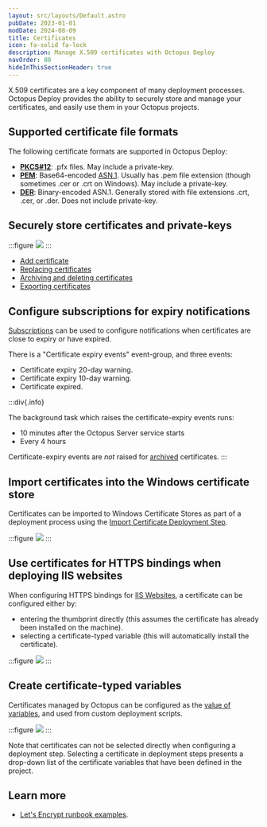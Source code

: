 ```yaml
---
layout: src/layouts/Default.astro
pubDate: 2023-01-01
modDate: 2024-08-09
title: Certificates
icon: fa-solid fa-lock
description: Manage X.509 certificates with Octopus Deploy
navOrder: 80
hideInThisSectionHeader: true
---
```


X.509 certificates are a key component of many deployment processes. Octopus Deploy provides the ability to securely store and manage your certificates, and easily use them in your Octopus projects.  

## Supported certificate file formats

The following certificate formats are supported in Octopus Deploy:

- **[PKCS#12](https://en.wikipedia.org/wiki/PKCS_12)**: .pfx files. May include a private-key.  
- **[PEM](https://en.wikipedia.org/wiki/Privacy-enhanced_Electronic_Mail)**: Base64-encoded [ASN.1](https://en.wikipedia.org/wiki/Abstract_Syntax_Notation_One). Usually has .pem file extension (though sometimes .cer or .crt on Windows). May include a private-key.
- **[DER](https://en.wikipedia.org/wiki/X.690#DER_encoding)**: Binary-encoded ASN.1. Generally stored with file extensions .crt, .cer, or .der. Does not include private-key.

## Securely store certificates and private-keys

:::figure
![](/docs/img/deployments/certificates/certificate-list.png)
:::

- [Add certificate](/docs/deployments/certificates/add-certificate)
- [Replacing certificates](/docs/deployments/certificates/replace-certificate)
- [Archiving and deleting certificates](/docs/deployments/certificates/archiving-and-deleting-certificates)
- [Exporting certificates](/docs/deployments/certificates/export-certificate)

## Configure subscriptions for expiry notifications

[Subscriptions](/docs/administration/managing-infrastructure/subscriptions) can be used to configure notifications when certificates are close to expiry or have expired.

There is a "Certificate expiry events" event-group, and three events:  

- Certificate expiry 20-day warning.
- Certificate expiry 10-day warning.
- Certificate expired.

:::div{.info}

The background task which raises the certificate-expiry events runs:
- 10 minutes after the Octopus Server service starts
- Every 4 hours

Certificate-expiry events are _not_ raised for [archived](/docs/deployments/certificates/archiving-and-deleting-certificates) certificates.
:::

## Import certificates into the Windows certificate store  

Certificates can be imported to Windows Certificate Stores as part of a deployment process using the [Import Certificate Deployment Step](/docs/deployments/certificates/import-certificate-step).

:::figure
![](/docs/img/deployments/certificates/images/import-certificate-step-select.png)
:::

## Use certificates for HTTPS bindings when deploying IIS websites   

When configuring HTTPS bindings for [IIS Websites](/docs/deployments/windows/iis-websites-and-application-pools), a certificate can be configured either by:
- entering the thumbprint directly (this assumes the certificate has already been installed on the machine).
- selecting a certificate-typed variable (this will automatically install the certificate).

:::figure
![](/docs/img/deployments/certificates/images/https-binding-certificate.png)
:::

## Create certificate-typed variables

Certificates managed by Octopus can be configured as the [value of variables](/docs/projects/variables/certificate-variables), and used from custom deployment scripts.

:::figure
![](/docs/img/deployments/certificates/images/certificate-variables-scoped.png)
:::

Note that certificates can not be selected directly when configuring a deployment step. Selecting a certificate in deployment steps presents a drop-down list of the certificate variables that have been defined in the project.

## Learn more

- [Let's Encrypt runbook examples](/docs/runbooks/runbook-examples/routine/lets-encrypt-renew-certificate).